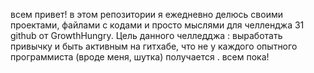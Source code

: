 всем привет! в этом репозитории я ежедневно делюсь своими проектами, файлами с кодами и просто мыслями для челленджа 31 github от GrowthHungry. Цель данного челледджа : выработать привычку и быть активным на гитхабе, что не у каждого опытного программиста (вроде меня, шутка) получается . всем пока!
